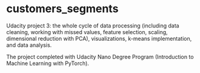 # customers_segments
Udacity project 3: the whole cycle of data processing (including data cleaning, working with missed values, feature selection, scaling, dimensional reduction with PCA), visualizations, k-means implementation, and data analysis. 

The project completed with Udacity Nano Degree Program (Introduction to Machine Learning with PyTorch).
